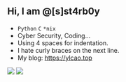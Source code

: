 ## Hi, I am @[s]st4rb0y
- `Python` `C` `*nix`
- Cyber Security, Coding...
- Using 4 spaces for indentation.
- I hate curly braces on the next line.
- My blog: https://ylcao.top

![](https://github-profile-summary-cards.vercel.app/api/cards/profile-details?username=sst4rb0y)
![](https://github-readme-stats.vercel.app/api/top-langs/?username=sst4rb0y)
